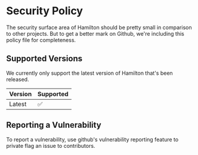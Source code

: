 # Security Policy
The security surface area of Hamilton should be pretty small in comparison to other projects. But to get a better mark on Github, we're including this policy file for completeness.

## Supported Versions

We currently only support the latest version of Hamilton that's been released.

| Version | Supported          |
| ------- | ------------------ |
| Latest  | :white_check_mark: |

## Reporting a Vulnerability

To report a vulnerability, use github's vulnerability reporting feature to private flag an issue to contributors.
